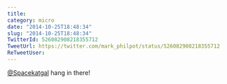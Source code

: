 ```yaml
---
title: 
category: micro
date: "2014-10-25T18:48:34"
slug: "2014-10-25T18:48:34"
TwitterId: 526082908218355712
TweetUrl: https://twitter.com/mark_philpot/status/526082908218355712
ReTweetUser: 
---
```


[@Spacekatgal](https://twitter.com/Spacekatgal) hang in there!